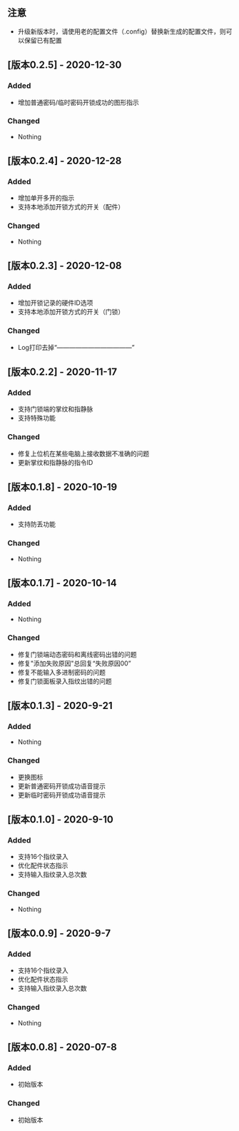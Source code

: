 ## 注意

- 升级新版本时，请使用老的配置文件（.config）替换新生成的配置文件，则可以保留已有配置





## [版本0.2.5] - 2020-12-30

### Added

- 增加普通密码/临时密码开锁成功的图形指示

### Changed

- Nothing

## [版本0.2.4] - 2020-12-28

### Added

- 增加单开多开的指示
- 支持本地添加开锁方式的开关（配件）

### Changed

- Nothing

## [版本0.2.3] - 2020-12-08

### Added

- 增加开锁记录的硬件ID选项
- 支持本地添加开锁方式的开关（门锁）

### Changed

- Log打印去掉“————————————”

## [版本0.2.2] - 2020-11-17

### Added

- 支持门锁端的掌纹和指静脉
- 支持特殊功能

### Changed

- 修复上位机在某些电脑上接收数据不准确的问题
- 更新掌纹和指静脉的指令ID

## [版本0.1.8] - 2020-10-19

### Added

- 支持防丢功能

### Changed

- Nothing

## [版本0.1.7] - 2020-10-14

### Added

- Nothing

### Changed

- 修复门锁端动态密码和离线密码出错的问题
- 修复"添加失败原因"总回复“失败原因00”
- 修复不能输入多进制密码的问题
- 修复门锁面板录入指纹出错的问题

## [版本0.1.3] - 2020-9-21

### Added

- Nothing

### Changed

- 更换图标
- 更新普通密码开锁成功语音提示
- 更新临时密码开锁成功语音提示

## [版本0.1.0] - 2020-9-10

### Added

- 支持16个指纹录入
- 优化配件状态指示
- 支持输入指纹录入总次数

### Changed

- Nothing

## [版本0.0.9] - 2020-9-7

### Added

- 支持16个指纹录入
- 优化配件状态指示
- 支持输入指纹录入总次数

### Changed

- Nothing

## [版本0.0.8] - 2020-07-8

### Added

- 初始版本

### Changed

- 初始版本

